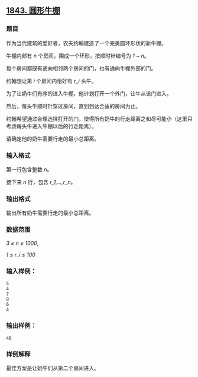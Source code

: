 ## [1843. 圆形牛棚](https://www.acwing.com/problem/content/1845/)

### 题目

作为当代建筑的爱好者，农夫约翰建造了一个完美圆环形状的新牛棚。

牛棚内部有 *n* 个房间，围成一个环形，按顺时针编号为 *1 ~ n*。

每个房间都既有通向相邻两个房间的门，也有通向牛棚外部的门。

约翰想让第 *i* 个房间内恰好有 *r_i* 头牛。

为了让奶牛们有序的进入牛棚，他计划打开一个外门，让牛从该门进入。

然后，每头牛顺时针穿过房间，直到到达合适的房间为止。

约翰希望通过合理选择打开的门，使得所有奶牛的行走距离之和尽可能小（这里只考虑每头牛进入牛棚以后的行走距离）。

请确定他的奶牛需要行走的最小总距离。

### 输入格式

第一行包含整数 *n*。

接下来 *n* 行，包含 *r_1,…,r_n*。

### 输出格式

输出所有奶牛需要行走的最小总距离。

### 数据范围

*3 ≤ n ≤ 1000*,

*1 ≤ r_i ≤ 100*

### 输入样例：

```
5
4
7
8
6
4
```

### 输出样例：

```
48
```

### 样例解释

最佳方案是让奶牛们从第二个房间进入。
